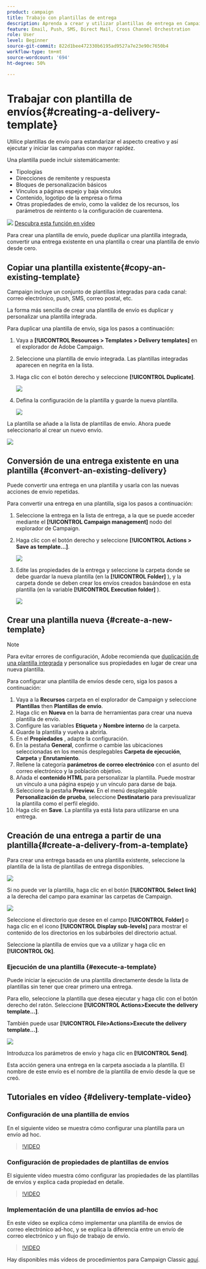 ```yaml
---
product: campaign
title: Trabajo con plantillas de entrega
description: Aprenda a crear y utilizar plantillas de entrega en Campaign
feature: Email, Push, SMS, Direct Mail, Cross Channel Orchestration
role: User
level: Beginner
source-git-commit: 822d1bee472330b6195ad9527a7e23e90c7650b4
workflow-type: tm+mt
source-wordcount: '694'
ht-degree: 50%

---
```


# Trabajar con plantilla de envíos{#creating-a-delivery-template}

Utilice plantillas de envío para estandarizar el aspecto creativo y así ejecutar y iniciar las campañas con mayor rapidez.

Una plantilla puede incluir sistemáticamente:

* Tipologías
* Direcciones de remitente y respuesta
* Bloques de personalización básicos
* Vínculos a páginas espejo y baja vínculos
* Contenido, logotipo de la empresa o firma
* Otras propiedades de envío, como la validez de los recursos, los parámetros de reintento o la configuración de cuarentena.

![](assets/do-not-localize/how-to-video.png) [Descubra esta función en vídeo](#delivery-template-video)

Para crear una plantilla de envío, puede duplicar una plantilla integrada, convertir una entrega existente en una plantilla o crear una plantilla de envío desde cero.

## Copiar una plantilla existente{#copy-an-existing-template}

Campaign incluye un conjunto de plantillas integradas para cada canal: correo electrónico, push, SMS, correo postal, etc.

La forma más sencilla de crear una plantilla de envío es duplicar y personalizar una plantilla integrada.

Para duplicar una plantilla de envío, siga los pasos a continuación:

1. Vaya a **[!UICONTROL Resources > Templates > Delivery templates]** en el explorador de Adobe Campaign.
1. Seleccione una plantilla de envío integrada. Las plantillas integradas aparecen en negrita en la lista.
1. Haga clic con el botón derecho y seleccione **[!UICONTROL Duplicate]**.

   ![](assets/duplicate-built-in-template.png)

1. Defina la configuración de la plantilla y guarde la nueva plantilla.

   ![](assets/delivery-template-new.png)

La plantilla se añade a la lista de plantillas de envío. Ahora puede seleccionarlo al crear un nuevo envío.

![](assets/select-the-new-template.png)

## Conversión de una entrega existente en una plantilla {#convert-an-existing-delivery}

Puede convertir una entrega en una plantilla y usarla con las nuevas acciones de envío repetidas.

Para convertir una entrega en una plantilla, siga los pasos a continuación:

1. Seleccione la entrega en la lista de entrega, a la que se puede acceder mediante el **[!UICONTROL Campaign management]** nodo del explorador de Campaign.

1. Haga clic con el botón derecho y seleccione **[!UICONTROL Actions > Save as template...]**.

   ![](assets/save-as-template.png)

1. Edite las propiedades de la entrega y seleccione la carpeta donde se debe guardar la nueva plantilla (en la **[!UICONTROL Folder]** ), y la carpeta donde se deben crear los envíos creados basándose en esta plantilla (en la variable **[!UICONTROL Execution folder]** ).

   ![](assets/template-select-folders.png)

## Crear una plantilla nueva {#create-a-new-template}

>[!NOTE]
>
>Para evitar errores de configuración, Adobe recomienda que [duplicación de una plantilla integrada](#copy-an-existing-template) y personalice sus propiedades en lugar de crear una nueva plantilla.

Para configurar una plantilla de envíos desde cero, siga los pasos a continuación:

1. Vaya a la **Recursos** carpeta en el explorador de Campaign y seleccione **Plantillas** then **Plantillas de envío**.
1. Haga clic en **Nueva** en la barra de herramientas para crear una nueva plantilla de envío.
1. Configure las variables **Etiqueta** y **Nombre interno** de la carpeta.
1. Guarde la plantilla y vuelva a abrirla.
1. En el **Propiedades** , adapte la configuración.
1. En la pestaña **General**, confirme o cambie las ubicaciones seleccionadas en los menús desplegables **Carpeta de ejecución**, **Carpeta** y **Enrutamiento**.
1. Rellene la categoría **parámetros de correo electrónico** con el asunto del correo electrónico y la población objetivo.
1. Añada el **contenido HTML** para personalizar la plantilla. Puede mostrar un vínculo a una página espejo y un vínculo para darse de baja.
1. Seleccione la pestaña **Preview.** En el menú desplegable **Personalización de prueba**, seleccione **Destinatario** para previsualizar la plantilla como el perfil elegido.
1. Haga clic en **Save**. La plantilla ya está lista para utilizarse en una entrega.


## Creación de una entrega a partir de una plantilla{#create-a-delivery-from-a-template}

Para crear una entrega basada en una plantilla existente, seleccione la plantilla de la lista de plantillas de entrega disponibles.

![](assets/select-the-new-template.png)

Si no puede ver la plantilla, haga clic en el botón **[!UICONTROL Select link]** a la derecha del campo para examinar las carpetas de Campaign.

![](assets/browse-templates.png)

Seleccione el directorio que desee en el campo **[!UICONTROL Folder]** o haga clic en el icono **[!UICONTROL Display sub-levels]** para mostrar el contenido de los directorios en los subárboles del directorio actual.

Seleccione la plantilla de envíos que va a utilizar y haga clic en **[!UICONTROL Ok]**.

### Ejecución de una plantilla {#execute-a-template}

Puede iniciar la ejecución de una plantilla directamente desde la lista de plantillas sin tener que crear primero una entrega.

Para ello, seleccione la plantilla que desea ejecutar y haga clic con el botón derecho del ratón. Seleccione **[!UICONTROL Actions>Execute the delivery template...]**.

También puede usar **[!UICONTROL File>Actions>Execute the delivery template...]**.

![](assets/execute-delivery-template.png)

Introduzca los parámetros de envío y haga clic en **[!UICONTROL Send]**.

Esta acción genera una entrega en la carpeta asociada a la plantilla. El nombre de este envío es el nombre de la plantilla de envío desde la que se creó.


## Tutoriales en vídeo {#delivery-template-video}

### Configuración de una plantilla de envíos

En el siguiente vídeo se muestra cómo configurar una plantilla para un envío ad hoc.

>[!VIDEO](https://video.tv.adobe.com/v/342082?quality=12)

### Configuración de propiedades de plantillas de envíos

El siguiente vídeo muestra cómo configurar las propiedades de las plantillas de envíos y explica cada propiedad en detalle.

>[!VIDEO](https://video.tv.adobe.com/v/338969?quality=12)

### Implementación de una plantilla de envíos ad-hoc

En este vídeo se explica cómo implementar una plantilla de envíos de correo electrónico ad-hoc, y se explica la diferencia entre un envío de correo electrónico y un flujo de trabajo de envío.

>[!VIDEO](https://video.tv.adobe.com/v/338965?quality=12)

Hay disponibles más vídeos de procedimientos para Campaign Classic [aquí](https://experienceleague.adobe.com/docs/campaign-classic-learn/tutorials/overview.html?lang=es).
